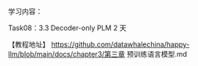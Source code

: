 学习内容：

Task08：3.3 Decoder-only PLM 2 天 

【教程地址】
https://github.com/datawhalechina/happy-llm/blob/main/docs/chapter3/第三章 预训练语言模型.md